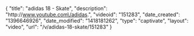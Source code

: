 {
    "title": "adidas 18 - Skate",
    "description": "http:\/\/www.youtube.com\/adidas.",
    "videoid": "151283",
    "date_created": "1396646926",
    "date_modified": "1418181262",
    "type": "captivate",
    "layout": "video",
    "url": "\/v\/adidas-18-skate\/151283"
}